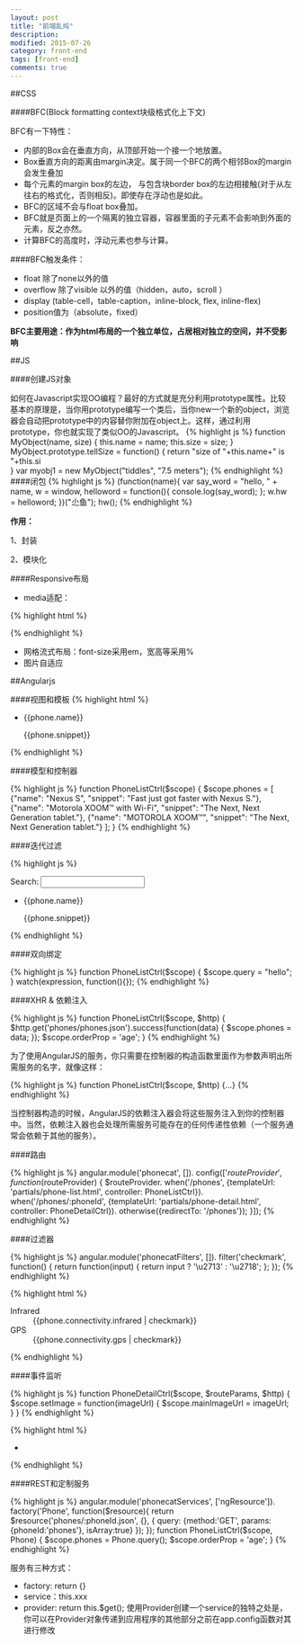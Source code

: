 ```yaml
---
layout: post
title: "前端乱炖"
description: 
modified: 2015-07-26
category: front-end
tags: [front-end]
comments: true
---
```

##CSS

####BFC(Block formatting context块级格式化上下文)

BFC有一下特性：

* 内部的Box会在垂直方向，从顶部开始一个接一个地放置。
* Box垂直方向的距离由margin决定。属于同一个BFC的两个相邻Box的margin会发生叠加
* 每个元素的margin box的左边， 与包含块border box的左边相接触(对于从左往右的格式化，否则相反)。即使存在浮动也是如此。
* BFC的区域不会与float box叠加。
* BFC就是页面上的一个隔离的独立容器，容器里面的子元素不会影响到外面的元素，反之亦然。
* 计算BFC的高度时，浮动元素也参与计算。

####BFC触发条件：

* float 除了none以外的值
* overflow 除了visible 以外的值（hidden，auto，scroll ）
* display (table-cell，table-caption，inline-block, flex, inline-flex)
* position值为（absolute，fixed）

**BFC主要用途：作为html布局的一个独立单位，占居相对独立的空间，并不受影响**

##JS

####创建JS对象

如何在Javascript实现OO编程？最好的方式就是充分利用prototype属性。比较基本的原理是，当你用prototype编写一个类后，当你new一个新的object，浏览器会自动把prototype中的内容替你附加在object上。这样，通过利用prototype，你也就实现了类似OO的Javascript。 
{% highlight js %}
function MyObject(name, size)
{
  this.name = name; 
  this.size = size; 
}
MyObject.prototype.tellSize = function()
 {
    return "size of "+this.name+" is "+this.si  
 }
var myobj1 = new MyObject("tiddles", "7.5 meters");
{% endhighlight %}
####闭包
{% highlight js %}
(function(name){
    var say_word = "hello, " + name,
    w = window,
    helloword = function(){
           console.log(say_word);
        };
    w.hw = helloword;
	})("尐鱼");
hw();
{% endhighlight %}

**作用：**

1、封装

2、模块化

####Responsive布局

* media适配：

{% highlight html %}		
<link rel=“stylesheet” type=“text/css” media=“only screen and （max-width： 480px），only screen and （max-device-width： 480px）” href=“link.css”/>
{% endhighlight %}

* 网格流式布局：font-size采用em，宽高等采用%
* 图片自适应

##Angularjs


####视图和模板
{% highlight html %}
<html ng-app>
<head>
 <script src="lib/angular/angular.js"></script> 
 <script src="js/controllers.js"></script> 
</head> 
 <body ng-controller="PhoneListCtrl"> 
 <ul> 
 <li ng-repeat="phone in phones">
   {{phone.name}} <p>{{phone.snippet}}</p> 
 </li> 
 </ul> 
 </body> 
</html>
{% endhighlight %}

####模型和控制器

{% highlight js %}
function PhoneListCtrl($scope) { 
 $scope.phones = 
 [ {"name": "Nexus S", "snippet": "Fast just got faster with Nexus S."}, 
   {"name": "Motorola XOOM™ with Wi-Fi", "snippet": "The Next, Next Generation tablet."},
   {"name": "MOTOROLA XOOM™", "snippet": "The Next, Next Generation tablet."} 
 ]; 
 }
 {% endhighlight %}

####迭代过滤

{% highlight js %}

<div class="container-fluid" ng-controller="PhoneListCtrl"> 
 <div class="row-fluid">  
  <div class="span2"> <!--Sidebar content--> 
 	Search: <input ng-model="query"> 
  </div> 	
 <div class="span10"> <!--Body content-->
	 <ul class="phones"> 
	  <li ng-repeat="phone in phones | filter:query"> 
	  {{phone.name}} <p>{{phone.snippet}}</p> 
	  </li> 
	 </ul> 
  </div> 
 </div> 
</div>
 {% endhighlight %}

####双向绑定

{% highlight js %}
 function PhoneListCtrl($scope) {
 $scope.query = "hello";
}
watch(expression, function(){});
 {% endhighlight %}

####XHR & 依赖注入

{% highlight js %}
function PhoneListCtrl($scope, $http) { 
  	 $http.get('phones/phones.json').success(function(data) { 
  	 $scope.phones = data; 
  	 }); 
 	  $scope.orderProp = 'age'; 
 }
{% endhighlight %}

为了使用AngularJS的服务，你只需要在控制器的构造函数里面作为参数声明出所需服务的名字，就像这样：

{% highlight js %}
  	function PhoneListCtrl($scope, $http) {...}
{% endhighlight %}

当控制器构造的时候，AngularJS的依赖注入器会将这些服务注入到你的控制器中。当然，依赖注入器也会处理所需服务可能存在的任何传递性依赖（一个服务通常会依赖于其他的服务）。

 
####路由

{% highlight js %}
  	angular.module('phonecat', []). 
   	config(['$routeProvider', function($routeProvider) { 
  	 $routeProvider. 
 	 when('/phones', {templateUrl: 'partials/phone-list.html', controller: PhoneListCtrl}). 
	 when('/phones/:phoneId', {templateUrl: 'partials/phone-detail.html', controller: 		PhoneDetailCtrl}). 
	  otherwise({redirectTo: '/phones'}); 
}]);
 {% endhighlight %}

####过滤器

{% highlight js %}
  angular.module('phonecatFilters', []).
  filter('checkmark', function() { 
  return function(input) { return input ? '\u2713' : '\u2718'; 
   	}; 
  });
{% endhighlight %}

{% highlight html %}
 <dl> 
  <dt>Infrared</dt> 
  	<dd>{{phone.connectivity.infrared | checkmark}}</dd> 
  <dt>GPS</dt> 
  <dd>{{phone.connectivity.gps | checkmark}}</dd> 
</dl>
 {% endhighlight %}

####事件监听

{% highlight js %}
 function PhoneDetailCtrl($scope, $routeParams, $http) 
 { $scope.setImage = function(imageUrl) { $scope.mainImageUrl = imageUrl; } }
{% endhighlight %}

{% highlight html %}
 	 <ul class="phone-thumbs"> 
  	 <li ng-repeat="img in phone.images"> 
  	 <img ng-src="{{img}}" ng-click="setImage(img)"> 
  	 </li> 
 	 </ul>
 {% endhighlight %}

####REST和定制服务

{% highlight js %}
  	angular.module('phonecatServices', ['ngResource']). 
	  factory('Phone', function($resource){ 
	   return $resource('phones/:phoneId.json', {}, 
 	  { query: {method:'GET', params:{phoneId:'phones'}, isArray:true} 
 	  }); 
 	 });
	  function PhoneListCtrl($scope, Phone) { 
 	  $scope.phones = Phone.query(); $scope.orderProp = 'age'; 
	  }
{% endhighlight %}

服务有三种方式：

* factory: return {}
* service：this.xxx
* provider: return this.$get(); 使用Provider创建一个service的独特之处是，你可以在Provider对象传递到应用程序的其他部分之前在app.config函数对其进行修改

